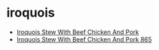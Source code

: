 # iroquois

 * [Iroquois Stew With Beef Chicken And Pork](../../index/i/iroquois-stew-with-beef-chicken-and-pork-865.json)
 * [Iroquois Stew With Beef Chicken And Pork 865](../../index/i/iroquois-stew-with-beef-chicken-and-pork-865.json)
